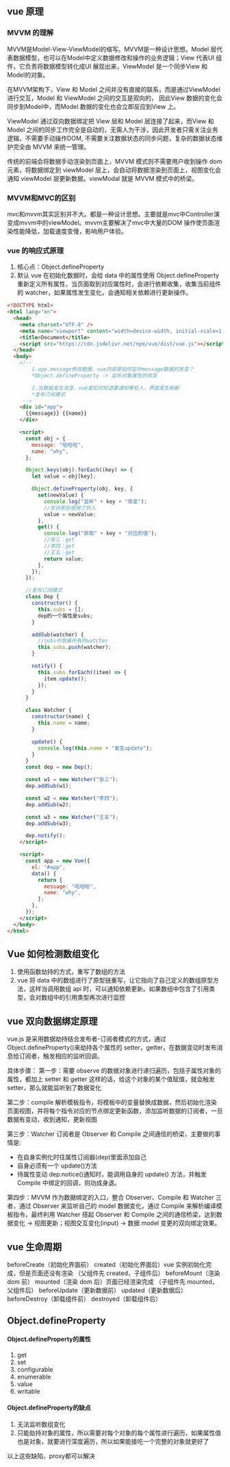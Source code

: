 ## vue 原理

### MVVM 的理解

MVVM是Model-View-ViewModel的缩写。MVVM是一种设计思想。Model 层代表数据模型，也可以在Model中定义数据修改和操作的业务逻辑；View 代表UI 组件，它负责将数据模型转化成UI 展现出来，ViewModel 是一个同步View 和 Model的对象。

在MVVM架构下，View 和 Model 之间并没有直接的联系，而是通过ViewModel进行交互，Model 和 ViewModel 之间的交互是双向的， 因此View 数据的变化会同步到Model中，而Model 数据的变化也会立即反应到View 上。

ViewModel 通过双向数据绑定把 View 层和 Model 层连接了起来，而View 和 Model 之间的同步工作完全是自动的，无需人为干涉，因此开发者只需关注业务逻辑，不需要手动操作DOM, 不需要关注数据状态的同步问题，复杂的数据状态维护完全由 MVVM 来统一管理。

传统的前端会将数据手动渲染到页面上，MVVM 模式则不需要用户收到操作 dom 元素，将数据绑定到 viewModel 层上，会自动将数据渲染到页面上，视图变化会通知 viewModel 层更新数据。viewModal 就是 MVVM 模式中的桥梁。

### MVVM和MVC的区别

mvc和mvvm其实区别并不大。都是一种设计思想。主要就是mvc中Controller演变成mvvm中的viewModel。mvvm主要解决了mvc中大量的DOM 操作使页面渲染性能降低，加载速度变慢，影响用户体验。

### vue 的响应式原理

1. 核心点：Object.defineProperty
2. 默认 vue 在初始化数据时，会给 data 中的属性使用 Object.defineProperty 重新定义所有属性，当页面取到对应属性时，会进行依赖收集，收集当前组件的 watcher，如果属性发生变化，会通知相关依赖进行更新操作。

```html
<!DOCTYPE html>
<html lang="en">
  <head>
    <meta charset="UTF-8" />
    <meta name="viewport" content="width=device-width, initial-scale=1.0" />
    <title>Document</title>
    <script src="https://cdn.jsdelivr.net/npm/vue/dist/vue.js"></script>
  </head>
  <body>
    <!-- 
        1.app.message修改数据，vue内部是如何监听message数据的改变？
        *Object.defineProperty -> 监听对象属性的改变

        2.当数据发生改变，vue是如何知道要通知哪些人，界面发生刷新
        *发布订阅模式
     -->
    <div id="app">
      {{message}} {{name}}
    </div>

    <script>
      const obj = {
        message: "哈哈哈",
        name: "why",
      };

      Object.keys(obj).forEach((key) => {
        let value = obj[key];

        Object.defineProperty(obj, key, {
          set(newValue) {
            console.log("监听" + key + "改变");
            //告诉那些使用了的人
            value = newValue;
          },
          get() {
            console.log("获取" + key + "对应的值");
            //张三：get
            //李四：get
            //王五：get
            return value;
          },
        });
      });

      //发布订阅模式
      class Dep {
        constructor() {
          this.subs = [];
          dep的一个属性是subs;
        }

        addSub(watcher) {
          //subs中放着所有的watcher
          this.subs.push(watcher);
        }

        notify() {
          this.subs.forEach((item) => {
            item.update();
          });
        }
      }

      class Watcher {
        constructor(name) {
          this.name = name;
        }

        update() {
          console.log(this.name + "发生update");
        }
      }
      const dep = new Dep();

      const w1 = new Watcher("张三");
      dep.addSub(w1);

      const w2 = new Watcher("李四");
      dep.addSub(w2);

      const w3 = new Watcher("王五");
      dep.addSub(w3);

      dep.notify();
    </script>

    <script>
      const app = new Vue({
        el: "#app",
        data() {
          return {
            message: "哈哈哈",
            name: "why",
          };
        },
      });
    </script>
  </body>
</html>
```

## Vue 如何检测数组变化

1. 使用函数劫持的方式，重写了数组的方法
2. vue 将 data 中的数组进行了原型链重写，让它指向了自己定义的数组原型方法，这样当调用数组 api 时，可以通知依赖更新。如果数组中包含了引用类型，会对数组中的引用类型再次进行监控

## vue 双向数据绑定原理

vue.js 是采用数据劫持结合发布者-订阅者模式的方式，通过 Object.defineProperty()来劫持各个属性的 setter，getter，在数据变动时发布消息给订阅者，触发相应的监听回调。

具体步骤：
第一步：需要 observe 的数据对象进行递归遍历，包括子属性对象的属性，都加上 setter 和 getter 这样的话，给这个对象的某个值赋值，就会触发 setter，那么就能监听到了数据变化

第二步：compile 解析模板指令，将模板中的变量替换成数据，然后初始化渲染页面视图，并将每个指令对应的节点绑定更新函数，添加监听数据的订阅者，一旦数据有变动，收到通知，更新视图

第三步：Watcher 订阅者是 Observer 和 Compile 之间通信的桥梁，主要做的事情是:

- 在自身实例化时往属性订阅器(dep)里面添加自己
- 自身必须有一个 update()方法
- 待属性变动 dep.notice()通知时，能调用自身的 update() 方法，并触发 Compile 中绑定的回调，则功成身退。

第四步：MVVM 作为数据绑定的入口，整合 Observer、Compile 和 Watcher 三者，通过 Observer 来监听自己的 model 数据变化，通过 Compile 来解析编译模板指令，最终利用 Watcher 搭起 Observer 和 Compile 之间的通信桥梁，达到数据变化 -> 视图更新；视图交互变化(input) -> 数据 model 变更的双向绑定效果。

## vue 生命周期

beforeCreate（初始化界面前）
created（初始化界面后）vue 实例初始化完成，但是页面还没有渲染 （父组件先 created，子组件后）
beforeMount（渲染 dom 前）
mounted（渲染 dom 后）页面已经渲染完成 （子组件先 mounted，父组件后）
beforeUpdate（更新数据前）
updated（更新数据后）
beforeDestroy（卸载组件前）
destroyed（卸载组件后）



## Object.defineProperty

#### Object.defineProperty的属性

1. get
2. set
3. configurable
4. enumerable
5. value
6. writable



#### Object.defineProperty的缺点

1. 无法监听数组变化
2. 只能劫持对象的属性，所以需要对每个对象的每个属性进行遍历，如果属性值也是对象，就要进行深度遍历，所以如果能接吃一个完整的对象就更好了

以上这些缺陷，proxy都可以解决

